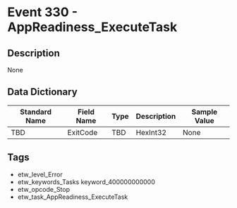 # Event 330 - AppReadiness_ExecuteTask

## Description
None

## Data Dictionary
|Standard Name|Field Name|Type|Description|Sample Value|
|---|---|---|---|---|
|TBD|ExitCode|TBD|HexInt32|None|None|

## Tags
* etw_level_Error
* etw_keywords_Tasks keyword_400000000000
* etw_opcode_Stop
* etw_task_AppReadiness_ExecuteTask